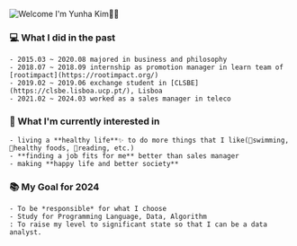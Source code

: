 ![Welcome](https://static.vecteezy.com/system/resources/previews/010/925/820/non_2x/colorful-welcome-design-template-free-vector.jpg)
I'm Yunha Kim🙋‍♀️

### 💻 What I did in the past
```
- 2015.03 ~ 2020.08 majored in business and philosophy
- 2018.07 ~ 2018.09 internship as promotion manager in learn team of [rootimpact](https://rootimpact.org/)
- 2019.02 ~ 2019.06 exchange student in [CLSBE](https://clsbe.lisboa.ucp.pt/), Lisboa
- 2021.02 ~ 2024.03 worked as a sales manager in teleco
```

### 🎁 What I'm currently interested in
```
- living a **healthy life**✨ to do more things that I like(🤿swimming, 🥗healthy foods, 📕reading, etc.)
- **finding a job fits for me** better than sales manager
- making **happy life and better society**
```

### 📚 My Goal for 2024
```
- To be *responsible* for what I choose
- Study for Programming Language, Data, Algorithm
: To raise my level to significant state so that I can be a data analyst.
```
